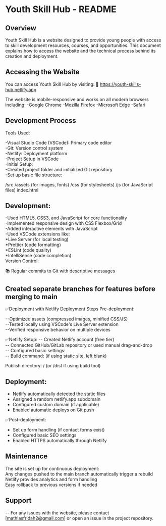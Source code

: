 # Youth Skill Hub - README
## Overview
Youth Skill Hub is a website designed to provide young people with access to skill development resources, courses, and opportunities. This document explains how to access the website and the technical process behind its creation and deployment.

## Accessing the Website
You can access Youth Skill Hub by visiting:
🔗 https://youth-skills-hub.netlify.app

The website is mobile-responsive and works on all modern browsers including:
-Google Chrome
-Mozilla Firefox
-Microsoft Edge
-Safari

## Development Process
Tools Used:

-Visual Studio Code (VSCode): Primary code editor<br>
-Git: Version control system<br>
-Netlify: Deployment platform<br>
-Project Setup in VSCode<br>
-Initial Setup:<br>
-Created project folder and initialized Git repository<br>
-Set up basic file structure:<br>

/src
  /assets (for images, fonts)
  /css (for stylesheets)
  /js (for JavaScript files)
index.html

## Development:
-Used HTML5, CSS3, and JavaScript for core functionality<br>
-Implemented responsive design with CSS Flexbox/Grid<br>
-Added interactive elements with JavaScript<br>
-Used VSCode extensions like:<br>
*Live Server (for local testing)<br>
*Prettier (code formatting)<br>
*ESLint (code quality)<br>
*IntelliSense (code completion)<br>
Version Control:<br>

📚 Regular commits to Git with descriptive messages

## Created separate branches for features before merging to main

✅Deployment with Netlify
Deployment Steps
Pre-deployment:

--Optimized assets (compressed images, minified CSS/JS)<br>
--Tested locally using VSCode's Live Server extension<br>
--Verified responsive behavior on multiple devices<br>

✅Netlify Setup:
-- Created Netlify account (free tier)<br>
-- Connected GitHub/GitLab repository or used manual drag-and-drop<br>
-- Configured basic settings:<br>
-- Build command: (if using static site, left blank)<br>

Publish directory: / (or /dist if using build tool)

## Deployment:

- Netlify automatically detected the static files<br>
- Assigned a random netlify.app subdomain<br>
- Configured custom domain (if applicable)<br>
- Enabled automatic deploys on Git push<br>

✅Post-deployment:
- Set up form handling (if contact forms exist)<br>
- Configured basic SEO settings<br>
- Enabled HTTPS automatically through Netlify<br>

## Maintenance
The site is set up for continuous deployment:<br>
Any changes pushed to the main branch automatically trigger a rebuild<br>
Netlify provides analytics and form handling<br>
Easy rollback to previous versions if needed<br>

## Support
-- For any issues with the website, please contact [mathiasfridah2@gmail.com] or open an issue in the project repository.

